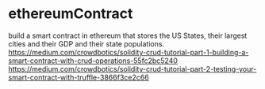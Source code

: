 # ethereumContract
build a smart contract in ethereum that stores the  US States, their largest cities and their GDP and their state populations. 
https://medium.com/crowdbotics/solidity-crud-tutorial-part-1-building-a-smart-contract-with-crud-operations-55fc2bc5240
https://medium.com/crowdbotics/solidity-crud-tutorial-part-2-testing-your-smart-contract-with-truffle-3866f3ce2c66
